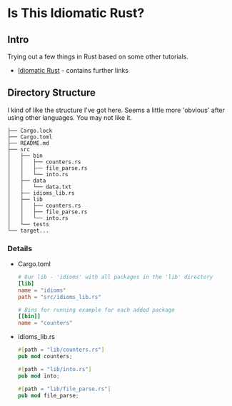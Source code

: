 # Is This Idiomatic Rust?

## Intro

Trying out a few things in Rust based on some other tutorials.

- [Idiomatic Rust](https://fettblog.eu/slides/idiomatic-rust) - contains further links

## Directory Structure

I kind of like the structure I've got here. Seems a little more 'obvious' after using other languages. You may not like it.

    ├── Cargo.lock
    ├── Cargo.toml
    ├── README.md
    ├── src
    │   ├── bin
    │   │   ├── counters.rs
    │   │   ├── file_parse.rs
    │   │   └── into.rs
    │   ├── data
    │   │   └── data.txt
    │   ├── idioms_lib.rs
    │   ├── lib
    │   │   ├── counters.rs
    │   │   ├── file_parse.rs
    │   │   └── into.rs
    │   └── tests
    └── target...

### Details

- Cargo.toml

    ```toml
    # Our lib - 'idioms' with all packages in the 'lib' directory
    [lib]
    name = "idioms"
    path = "src/idioms_lib.rs"

    # Bins for running example for each added package
    [[bin]]
    name = "counters"
    ```

- idioms_lib.rs

    ```rust
    #[path = "lib/counters.rs"]
    pub mod counters;

    #[path = "lib/into.rs"]
    pub mod into;

    #[path = "lib/file_parse.rs"]
    pub mod file_parse;
    ```
